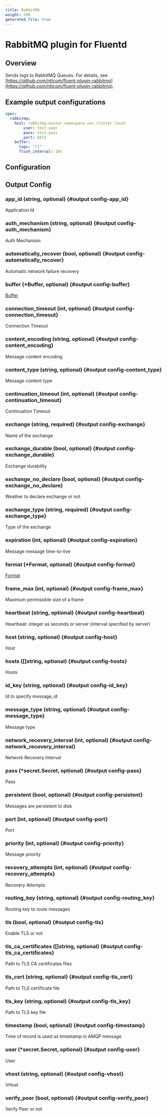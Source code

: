 ```yaml
---
title: RabbitMQ
weight: 200
generated_file: true
---
```


# RabbitMQ plugin for Fluentd
## Overview

Sends logs to RabbitMQ Queues. For details, see [https://github.com/nttcom/fluent-plugin-rabbitmq](https://github.com/nttcom/fluent-plugin-rabbitmq).

## Example output configurations

```yaml
spec:
  rabbitmq:
    host: rabbitmq-master.namespace.svc.cluster.local
		user: test-user
		pass: test-pass
		port: 5672
    buffer:
      tags: "[]"
      flush_interval: 10s
```


## Configuration
## Output Config

### app_id (string, optional) {#output config-app_id}

Application Id 


### auth_mechanism (string, optional) {#output config-auth_mechanism}

Auth Mechanism 


### automatically_recover (bool, optional) {#output config-automatically_recover}

Automatic network failure recovery 


### buffer (*Buffer, optional) {#output config-buffer}

[Buffer](../buffer/) 


### connection_timeout (int, optional) {#output config-connection_timeout}

Connection Timeout 


### content_encoding (string, optional) {#output config-content_encoding}

Message content encoding 


### content_type (string, optional) {#output config-content_type}

Message content type 


### continuation_timeout (int, optional) {#output config-continuation_timeout}

Continuation Timeout 


### exchange (string, required) {#output config-exchange}

Name of the exchange 


### exchange_durable (bool, optional) {#output config-exchange_durable}

Exchange durability 


### exchange_no_declare (bool, optional) {#output config-exchange_no_declare}

Weather to declare exchange or not 


### exchange_type (string, required) {#output config-exchange_type}

Type of the exchange 


### expiration (int, optional) {#output config-expiration}

Message message time-to-live 


### format (*Format, optional) {#output config-format}

[Format](../format/) 


### frame_max (int, optional) {#output config-frame_max}

Maximum permissible size of a frame 


### heartbeat (string, optional) {#output config-heartbeat}

Heartbeat: integer as seconds or server (interval specified by server) 


### host (string, optional) {#output config-host}

Host 


### hosts ([]string, optional) {#output config-hosts}

Hosts 


### id_key (string, optional) {#output config-id_key}

Id to specify message_id 


### message_type (string, optional) {#output config-message_type}

Message type 


### network_recovery_interval (int, optional) {#output config-network_recovery_interval}

Network Recovery Interval 


### pass (*secret.Secret, optional) {#output config-pass}

Pass 


### persistent (bool, optional) {#output config-persistent}

Messages are persistent to disk 


### port (int, optional) {#output config-port}

Port 


### priority (int, optional) {#output config-priority}

Message priority 


### recovery_attempts (int, optional) {#output config-recovery_attempts}

Recovery Attempts 


### routing_key (string, optional) {#output config-routing_key}

Routing key to route messages 


### tls (bool, optional) {#output config-tls}

Enable TLS or not 


### tls_ca_certificates ([]string, optional) {#output config-tls_ca_certificates}

Path to TLS CA certificates files 


### tls_cert (string, optional) {#output config-tls_cert}

Path to TLS certificate file 


### tls_key (string, optional) {#output config-tls_key}

Path to TLS key file 


### timestamp (bool, optional) {#output config-timestamp}

Time of record is used as timestamp in AMQP message 


### user (*secret.Secret, optional) {#output config-user}

User 


### vhost (string, optional) {#output config-vhost}

VHost 


### verify_peer (bool, optional) {#output config-verify_peer}

Verify Peer or not 




